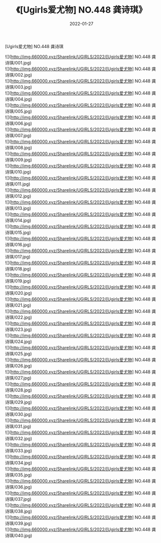 ﻿---
layout: post
title:  《[Ugirls爱尤物] NO.448 龚诗琪》
date:   2022-01-27
img: http://img.660000.xyz/Sharelink/UGIRLS/2022/[Ugirls爱尤物] NO.448 龚诗琪/000.jpg
categories: [美女, 清纯, 唯美]
---

[Ugirls爱尤物] NO.448 龚诗琪

 ![](http://img.660000.xyz/Sharelink/UGIRLS/2022/[Ugirls爱尤物] NO.448 龚诗琪/001.jpg) <br>![](http://img.660000.xyz/Sharelink/UGIRLS/2022/[Ugirls爱尤物] NO.448 龚诗琪/002.jpg) <br>![](http://img.660000.xyz/Sharelink/UGIRLS/2022/[Ugirls爱尤物] NO.448 龚诗琪/003.jpg) <br>![](http://img.660000.xyz/Sharelink/UGIRLS/2022/[Ugirls爱尤物] NO.448 龚诗琪/004.jpg) <br>![](http://img.660000.xyz/Sharelink/UGIRLS/2022/[Ugirls爱尤物] NO.448 龚诗琪/005.jpg) <br>![](http://img.660000.xyz/Sharelink/UGIRLS/2022/[Ugirls爱尤物] NO.448 龚诗琪/006.jpg) <br>![](http://img.660000.xyz/Sharelink/UGIRLS/2022/[Ugirls爱尤物] NO.448 龚诗琪/007.jpg) <br>![](http://img.660000.xyz/Sharelink/UGIRLS/2022/[Ugirls爱尤物] NO.448 龚诗琪/008.jpg) <br>![](http://img.660000.xyz/Sharelink/UGIRLS/2022/[Ugirls爱尤物] NO.448 龚诗琪/009.jpg) <br>![](http://img.660000.xyz/Sharelink/UGIRLS/2022/[Ugirls爱尤物] NO.448 龚诗琪/010.jpg) <br>![](http://img.660000.xyz/Sharelink/UGIRLS/2022/[Ugirls爱尤物] NO.448 龚诗琪/011.jpg) <br>![](http://img.660000.xyz/Sharelink/UGIRLS/2022/[Ugirls爱尤物] NO.448 龚诗琪/012.jpg) <br>![](http://img.660000.xyz/Sharelink/UGIRLS/2022/[Ugirls爱尤物] NO.448 龚诗琪/013.jpg) <br>![](http://img.660000.xyz/Sharelink/UGIRLS/2022/[Ugirls爱尤物] NO.448 龚诗琪/014.jpg) <br>![](http://img.660000.xyz/Sharelink/UGIRLS/2022/[Ugirls爱尤物] NO.448 龚诗琪/015.jpg) <br>![](http://img.660000.xyz/Sharelink/UGIRLS/2022/[Ugirls爱尤物] NO.448 龚诗琪/016.jpg) <br>![](http://img.660000.xyz/Sharelink/UGIRLS/2022/[Ugirls爱尤物] NO.448 龚诗琪/017.jpg) <br>![](http://img.660000.xyz/Sharelink/UGIRLS/2022/[Ugirls爱尤物] NO.448 龚诗琪/018.jpg) <br>![](http://img.660000.xyz/Sharelink/UGIRLS/2022/[Ugirls爱尤物] NO.448 龚诗琪/019.jpg) <br>![](http://img.660000.xyz/Sharelink/UGIRLS/2022/[Ugirls爱尤物] NO.448 龚诗琪/020.jpg) <br>![](http://img.660000.xyz/Sharelink/UGIRLS/2022/[Ugirls爱尤物] NO.448 龚诗琪/021.jpg) <br>![](http://img.660000.xyz/Sharelink/UGIRLS/2022/[Ugirls爱尤物] NO.448 龚诗琪/022.jpg) <br>![](http://img.660000.xyz/Sharelink/UGIRLS/2022/[Ugirls爱尤物] NO.448 龚诗琪/023.jpg) <br>![](http://img.660000.xyz/Sharelink/UGIRLS/2022/[Ugirls爱尤物] NO.448 龚诗琪/024.jpg) <br>![](http://img.660000.xyz/Sharelink/UGIRLS/2022/[Ugirls爱尤物] NO.448 龚诗琪/025.jpg) <br>![](http://img.660000.xyz/Sharelink/UGIRLS/2022/[Ugirls爱尤物] NO.448 龚诗琪/026.jpg) <br>![](http://img.660000.xyz/Sharelink/UGIRLS/2022/[Ugirls爱尤物] NO.448 龚诗琪/027.jpg) <br>![](http://img.660000.xyz/Sharelink/UGIRLS/2022/[Ugirls爱尤物] NO.448 龚诗琪/028.jpg) <br>![](http://img.660000.xyz/Sharelink/UGIRLS/2022/[Ugirls爱尤物] NO.448 龚诗琪/029.jpg) <br>![](http://img.660000.xyz/Sharelink/UGIRLS/2022/[Ugirls爱尤物] NO.448 龚诗琪/030.jpg) <br>![](http://img.660000.xyz/Sharelink/UGIRLS/2022/[Ugirls爱尤物] NO.448 龚诗琪/031.jpg) <br>![](http://img.660000.xyz/Sharelink/UGIRLS/2022/[Ugirls爱尤物] NO.448 龚诗琪/032.jpg) <br>![](http://img.660000.xyz/Sharelink/UGIRLS/2022/[Ugirls爱尤物] NO.448 龚诗琪/033.jpg) <br>![](http://img.660000.xyz/Sharelink/UGIRLS/2022/[Ugirls爱尤物] NO.448 龚诗琪/034.jpg) <br>![](http://img.660000.xyz/Sharelink/UGIRLS/2022/[Ugirls爱尤物] NO.448 龚诗琪/035.jpg) <br>![](http://img.660000.xyz/Sharelink/UGIRLS/2022/[Ugirls爱尤物] NO.448 龚诗琪/036.jpg) <br>![](http://img.660000.xyz/Sharelink/UGIRLS/2022/[Ugirls爱尤物] NO.448 龚诗琪/037.jpg) <br>![](http://img.660000.xyz/Sharelink/UGIRLS/2022/[Ugirls爱尤物] NO.448 龚诗琪/038.jpg) <br>![](http://img.660000.xyz/Sharelink/UGIRLS/2022/[Ugirls爱尤物] NO.448 龚诗琪/039.jpg) <br>![](http://img.660000.xyz/Sharelink/UGIRLS/2022/[Ugirls爱尤物] NO.448 龚诗琪/040.jpg) <br>